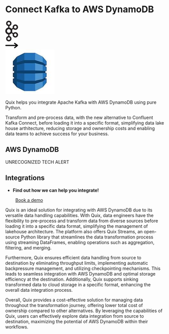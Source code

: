 # Connect Kafka to AWS DynamoDB

<div class="connect-images cards blog-grid-card" markdown>
<div>
<img src="../images/kafka_logo.png" width="40px" />
</div>
<div>
<img src="../images/arrow.svg" width="40px" />
</div>
<div>
<img src="./images/aws-dynamodb_1.jpg" />
</div>
</div>

Quix helps you integrate Apache Kafka with AWS DynamoDB using pure Python.

Transform and pre-process data, with the new alternative to Confluent Kafka Connect, before loading it into a specific format, simplifying data lake house arthitecture, reducing storage and ownership costs and enabling data teams to achieve success for your business.

## AWS DynamoDB

UNRECOGNIZED TECH ALERT

## Integrations

<div class="grid cards" markdown>

- __Find out how we can help you integrate!__

    <a class="md-button md-button--primary" href="https://share.hsforms.com/1iW0TmZzKQMChk0lxd_tGiw4yjw2?__hstc=175542013.2303933fbd746c0ac86d9ccbe9bc9100.1728383268831.1729603416735.1729620918855.31&__hssc=175542013.1.1729620918855&__hsfp=2132701734" target="_blank" style="margin:.5rem;">Book a demo</a>

</div>


Quix is an ideal solution for integrating with AWS DynamoDB due to its versatile data handling capabilities. With Quix, data engineers have the flexibility to pre-process and transform data from diverse sources before loading it into a specific data format, simplifying the management of lakehouse architecture. The platform also offers Quix Streams, an open-source Python library that streamlines the data transformation process using streaming DataFrames, enabling operations such as aggregation, filtering, and merging. 

Furthermore, Quix ensures efficient data handling from source to destination by eliminating throughput limits, implementing automatic backpressure management, and utilizing checkpointing mechanisms. This leads to seamless integration with AWS DynamoDB and optimal storage efficiency at the destination. Additionally, Quix supports sinking transformed data to cloud storage in a specific format, enhancing the overall data integration process.

Overall, Quix provides a cost-effective solution for managing data throughout the transformation journey, offering lower total cost of ownership compared to other alternatives. By leveraging the capabilities of Quix, users can effectively explore data integration from source to destination, maximizing the potential of AWS DynamoDB within their workflows.

